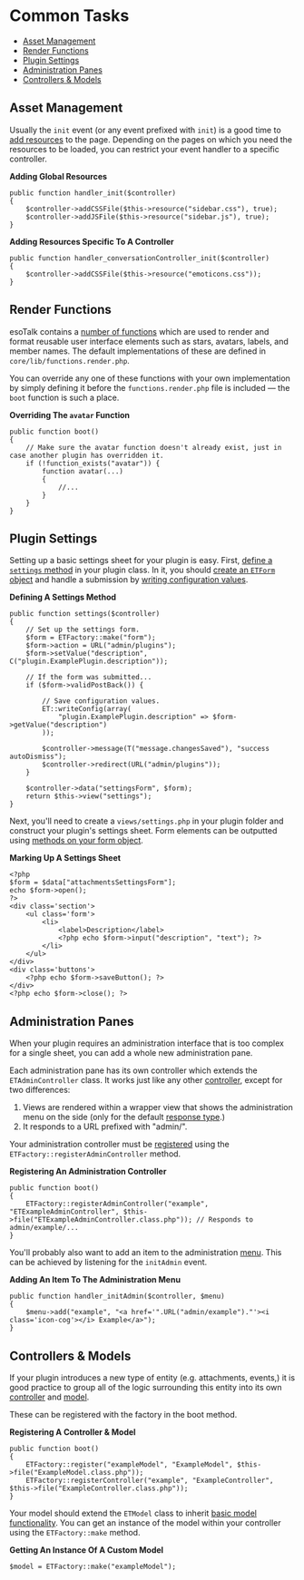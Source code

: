 # Common Tasks

- [Asset Management](#assets)
- [Render Functions](#render)
- [Plugin Settings](#settings)
- [Administration Panes](#admin-panes)
- [Controllers & Models](#controllers-models)

<a name="assets"></a>
## Asset Management

Usually the `init` event (or any event prefixed with `init`) is a good time to [add resources](/docs/controllers#assets) to the page. Depending on the pages on which you need the resources to be loaded, you can restrict your event handler to a specific controller.

**Adding Global Resources**

	public function handler_init($controller)
	{
		$controller->addCSSFile($this->resource("sidebar.css"), true);
		$controller->addJSFile($this->resource("sidebar.js"), true);
	}
	
**Adding Resources Specific To A Controller**

	public function handler_conversationController_init($controller)
	{
		$controller->addCSSFile($this->resource("emoticons.css"));
	}

<a name="render"></a>
## Render Functions

esoTalk contains a [number of functions](https://github.com/esotalk/esoTalk/blob/master/core/lib/functions.render.php) which are used to render and format reusable user interface elements such as stars, avatars, labels, and member names. The default implementations of these are defined in `core/lib/functions.render.php`.

You can override any one of these functions with your own implementation by simply defining it before the `functions.render.php` file is included — the `boot` function is such a place. 

**Overriding The `avatar` Function**

	public function boot()
	{
		// Make sure the avatar function doesn't already exist, just in case another plugin has overridden it. 
		if (!function_exists("avatar")) {
			function avatar(...)
			{
				//...
			}
		}
	}

<a name="settings"></a>
## Plugin Settings

Setting up a basic settings sheet for your plugin is easy. First, [define a `settings` method](/docs/plugins/concepts#settings) in your plugin class. In it, you should [create an `ETForm` object](/docs/forms) and handle a submission by [writing configuration values](/docs/config).

**Defining A Settings Method**

	public function settings($controller)
	{
		// Set up the settings form.
		$form = ETFactory::make("form");
		$form->action = URL("admin/plugins");
		$form->setValue("description", C("plugin.ExamplePlugin.description"));

		// If the form was submitted...
		if ($form->validPostBack()) {

			// Save configuration values.
			ET::writeConfig(array(
				"plugin.ExamplePlugin.description" => $form->getValue("description")
			));

			$controller->message(T("message.changesSaved"), "success autoDismiss");
			$controller->redirect(URL("admin/plugins"));
		}

		$controller->data("settingsForm", $form);
		return $this->view("settings");
	}
	
Next, you'll need to create a `views/settings.php` in your plugin folder and construct your plugin's settings sheet. Form elements can be outputted using [methods on your form object](/docs/forms#elements).
	
**Marking Up A Settings Sheet**

	<?php
	$form = $data["attachmentsSettingsForm"];
	echo $form->open();
	?>
	<div class='section'>
		<ul class='form'>
			<li>
				<label>Description</label>
				<?php echo $form->input("description", "text"); ?>
			</li>
		</ul>
	</div>
	<div class='buttons'>
		<?php echo $form->saveButton(); ?>
	</div>
	<?php echo $form->close(); ?>

<a name="admin-panes"></a>
## Administration Panes

When your plugin requires an administration interface that is too complex for a single sheet, you can add a whole new administration pane. 

Each administration pane has its own controller which extends the `ETAdminController` class. It works just like any other [controller](/docs/controllers), except for two differences:

1. Views are rendered within a wrapper  view that shows the administration menu on the side (only for the default [response type](/docs/controllers#response-types).)
2. It responds to a URL prefixed with "admin/".

Your administration controller must be [registered](/docs/framework#factory) using the `ETFactory::registerAdminController` method.

**Registering An Administration Controller**

	public function boot()
	{
		ETFactory::registerAdminController("example", "ETExampleAdminController", $this->file("ETExampleAdminController.class.php")); // Responds to admin/example/...
	}

You'll probably also want to add an item to the administration [menu](/docs/menus). This can be achieved by listening for the `initAdmin` event.

**Adding An Item To The Administration Menu**

	public function handler_initAdmin($controller, $menu)
	{
		$menu->add("example", "<a href='".URL("admin/example")."'><i class='icon-cog'></i> Example</a>");
	}

<a name="controllers-models"></a>
## Controllers & Models

If your plugin introduces a new type of entity (e.g. attachments, events,) it is good practice to group all of the logic surrounding this entity into its own [controller](/docs/controllers) and [model](/docs/models).

These can be registered with the factory in the boot method.

**Registering A Controller & Model**

	public function boot()
	{
		ETFactory::register("exampleModel", "ExampleModel", $this->file("ExampleModel.class.php"));
		ETFactory::registerController("example", "ExampleController", $this->file("ExampleController.class.php"));
	}

Your model should extend the `ETModel` class to inherit [basic model functionality](/api/class-ETModel.html). You can get an instance of the model within your controller using the `ETFactory::make` method. 

**Getting An Instance Of A Custom Model**

	$model = ETFactory::make("exampleModel");
